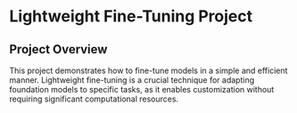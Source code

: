 # Lightweight Fine-Tuning Project 

## Project Overview
This project demonstrates how to fine-tune models in a simple and efficient manner. Lightweight fine-tuning is a crucial technique for adapting foundation models to specific tasks, as it enables customization without requiring significant computational resources.
